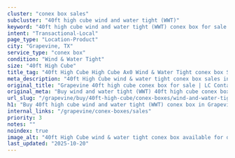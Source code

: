 ```yaml
---
cluster: "conex box sales"
subcluster: "40ft high cube wind and water tight (WWT)"
keyword: "40ft high cube wind and water tight (WWT) conex box for sale Grapevine, TX"
intent: "Transactional-Local"
page_type: "Location-Product"
city: "Grapevine, TX"
service_type: "conex box"
condition: "Wind & Water Tight"
size: "40ft High Cube"
title_tag: "40ft High Cube High Cube Ax0 Wind & Water Tight conex box Sales in Grapevine | LC Container"
meta_description: "40ft High Cube wind & water tight conex box sales in Grapevine. High cube containers with extra height. Fast delivery, competitive pricing. Serving conex boxes area. Quote ID: X8D. Call (214) 524-4168 for your free quote today."
original_title: "Grapevine 40ft high cube conex box for sale | LC Container"
original_meta: "Buy wind and water tight (WWT) 40ft high cube conex box sale with local delivery in Grapevine, TX. LC Container — local Since 2003. Request a fast quote today."
url_slug: "/grapevine/buy/40ft-high-cube/conex-boxes/wind-and-water-tight-wwt"
h1: "Buy 40ft high cube wind and water tight (WWT) conex box in Grapevine"
internal_links: "/grapevine/conex-boxes/sales"
priority: 3
notes: ""
noindex: true
image_alt: "40ft High Cube wind & water tight conex box available for delivery in Grapevine"
last_updated: "2025-10-20"
---
```


<!-- TODO: Add unique city/inventory copy, images, and internal links here. -->
